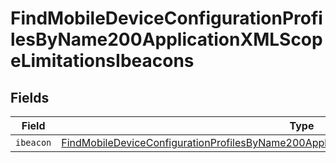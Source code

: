 # FindMobileDeviceConfigurationProfilesByName200ApplicationXMLScopeLimitationsIbeacons


## Fields

| Field                                                                                                                                                                                                                 | Type                                                                                                                                                                                                                  | Required                                                                                                                                                                                                              | Description                                                                                                                                                                                                           |
| --------------------------------------------------------------------------------------------------------------------------------------------------------------------------------------------------------------------- | --------------------------------------------------------------------------------------------------------------------------------------------------------------------------------------------------------------------- | --------------------------------------------------------------------------------------------------------------------------------------------------------------------------------------------------------------------- | --------------------------------------------------------------------------------------------------------------------------------------------------------------------------------------------------------------------- |
| `ibeacon`                                                                                                                                                                                                             | [FindMobileDeviceConfigurationProfilesByName200ApplicationXMLScopeLimitationsIbeaconsIbeacon](../../models/operations/findmobiledeviceconfigurationprofilesbyname200applicationxmlscopelimitationsibeaconsibeacon.md) | :heavy_minus_sign:                                                                                                                                                                                                    | N/A                                                                                                                                                                                                                   |